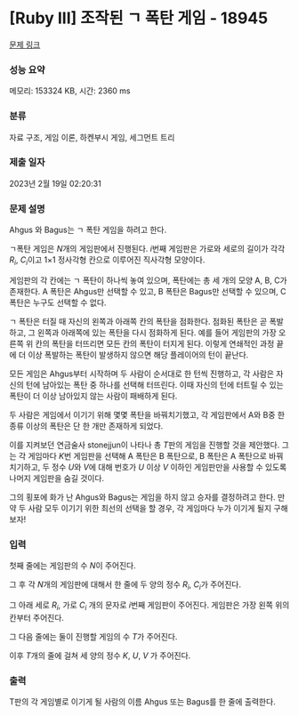 # [Ruby III] 조작된 ㄱ 폭탄 게임 - 18945 

[문제 링크](https://www.acmicpc.net/problem/18945) 

### 성능 요약

메모리: 153324 KB, 시간: 2360 ms

### 분류

자료 구조, 게임 이론, 하켄부시 게임, 세그먼트 트리

### 제출 일자

2023년 2월 19일 02:20:31

### 문제 설명

<p>Ahgus 와 Bagus는 ㄱ 폭탄 게임을 하려고 한다.</p>

<p>ㄱ폭탄 게임은 <em>N</em>개의 게임판에서 진행된다. <em>i</em>번째 게임판은 가로와 세로의 길이가 각각 <em>R<sub>i</sub></em>, <em>C<sub>i</sub></em>이고 1×1 정사각형 칸으로 이루어진 직사각형 모양이다.</p>

<p>게임판의 각 칸에는 ㄱ 폭탄이 하나씩 놓여 있으며, 폭탄에는 총 세 개의 모양 A, B, C가 존재한다. A 폭탄은 Ahgus만 선택할 수 있고, B 폭탄은 Bagus만 선택할 수 있으며, C 폭탄은 누구도 선택할 수 없다.</p>

<p>ㄱ 폭탄은 터질 때 자신의 왼쪽과 아래쪽 칸의 폭탄을 점화한다. 점화된 폭탄은 곧 폭발하고, 그 왼쪽과 아래쪽에 있는 폭탄을 다시 점화하게 된다. 예를 들어 게임판의 가장 오른쪽 위 칸의 폭탄을 터뜨리면 모든 칸의 폭탄이 터지게 된다. 이렇게 연쇄적인 과정 끝에 더 이상 폭발하는 폭탄이 발생하지 않으면 해당 플레이어의 턴이 끝난다.</p>

<p>모든 게임은 Ahgus부터 시작하며 두 사람이 순서대로 한 턴씩 진행하고, 각 사람은 자신의 턴에 남아있는 폭탄 중 하나를 선택해 터뜨린다. 이때 자신의 턴에 터트릴 수 있는 폭탄이 더 이상 남아있지 않는 사람이 패배하게 된다.</p>

<p>두 사람은 게임에서 이기기 위해 몇몇 폭탄을 바꿔치기했고, 각 게임판에서 A와 B중 한 종류 이상의 폭탄은 단 한 개만 존재하게 되었다.</p>

<p>이를 지켜보던 연금술사 stonejjun이 나타나 총 <em>T</em>판의 게임을 진행할 것을 제안했다. 그는 각 게임마다 <em>K</em>번 게임판을 선택해 A 폭탄은 B 폭탄으로, B 폭탄은 A 폭탄으로 바꿔치기하고, 두 정수 <em>U</em>와 <em>V</em>에 대해 번호가 <em>U</em> 이상 <em>V</em> 이하인 게임판만을 사용할 수 있도록 나머지 게임판을 숨길 것이다.</p>

<p>그의 횡포에 화가 난 Ahgus와 Bagus는 게임을 하지 않고 승자를 결정하려고 한다. 만약 두 사람 모두 이기기 위한 최선의 선택을 할 경우, 각 게임마다 누가 이기게 될지 구해보자!</p>

### 입력 

 <p>첫째 줄에는 게임판의 수 <em>N</em>이 주어진다.</p>

<p>그 후 각 <em>N</em>개의 게임판에 대해서 한 줄에 두 양의 정수 <em>R<sub>i</sub></em>, <em>C<sub>i</sub></em>가 주어진다.</p>

<p>그 아래 세로 <em>R<sub>i</sub></em>, 가로 <em>C<sub>i</sub></em> 개의 문자로 <em>i</em>번째 게임판이 주어진다. 게임판은 가장 왼쪽 위의 칸부터 주어진다.</p>

<p>그 다음 줄에는 둘이 진행할 게임의 수 <em>T</em>가 주어진다.</p>

<p>이후 <em>T</em>개의 줄에 걸쳐 세 양의 정수 <em>K</em>, <em>U</em>, <em>V</em> 가 주어진다.</p>

### 출력 

 <p>T판의 각 게임별로 이기게 될 사람의 이름 Ahgus 또는 Bagus를 한 줄에 출력한다.</p>

